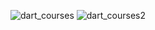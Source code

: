 ![dart_courses](https://github.com/Rxbrooks15/Developer-challenge-/assets/112977778/085aec62-1b39-4fca-a52b-9fe2fe80c0a8)
![dart_courses2](https://github.com/Rxbrooks15/Developer-challenge-/assets/112977778/0f1f411a-4690-4ed4-90df-fdaa10954dac)
